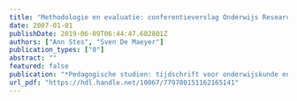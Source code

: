 ```yaml
---
title: "Methodologie en evaluatie: conferentieverslag Onderwijs Research Dagen 2007, Groningen"
date: 2007-01-01
publishDate: 2019-06-09T06:44:47.682801Z
authors: ["Ann Stes", "Sven De Maeyer"]
publication_types: ["0"]
abstract: ""
featured: false
publication: "*Pedagogische studien: tijdschrift voor onderwijskunde en opvoedkunde*"
url_pdf: "https://hdl.handle.net/10067/779780151162165141"
---
```


